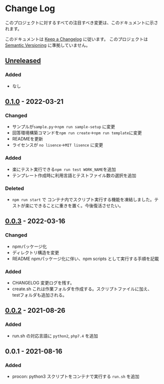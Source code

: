 # Change Log
このプロジェクトに対するすべての注目すべき変更は、このドキュメントに示されます。

このドキュメントは [Keep a Changelog](http://keepachangelog.com/) に従います。
このプロジェクトは [Semantic Versioning](http://semver.org/) に準拠していません。

## [Unreleased]
### Added
- なし

## [0.1.0] - 2022-03-21
### Changed
- サンプルが`sample.py`→`npm run sample-setup` に変更
- 回答環境構築コマンドを`npm run create`→`npm run template`に変更
- READMEを更新
- ライセンスが `no lisence`→`MIT lisence` に変更
### Added
- 楽にテスト実行できる`npm run test WORK_NAME`を追加
- テンプレート作成時に利用言語とテストファイル数の選択を追加

### Deleted
- `npm run start` で コンテナ内でスクリプト実行する機能を凍結しました。テストが楽にできることに重きを置く。今後復活させたい。

## [0.0.3] - 2022-03-16
### Changed
- npmパッケージ化
- ディレクトリ構造を変更
- README npmパッケージ化に伴い、npm scripts として実行する手順を記載
### Added
- CHANGELOG 変更ログを残す。
- create.sh これは作業フォルダを作成する。スクリプトファイルに加え、testフォルダも追加される。
## [0.0.2] - 2021-08-26
### Added
- run.sh の対応言語に `python2`, `php7.4` を追加
## 0.0.1 - 2021-08-16
### Added
- procon: python3 スクリプトをコンテナで実行する `run.sh` を追加

[Unreleased]: https://github.com/ken-ty/procon/compare/v0.1.0...HEAD?w=1
[0.1.0]: https://github.com/ken-ty/procon/compare/v0.0.3...v0.1.0?w=1
[0.0.3]: https://github.com/ken-ty/procon/compare/v0.0.2...v0.0.3?w=1
[0.0.2]: https://github.com/ken-ty/procon/compare/v0.0.1...v0.0.2?w=1
